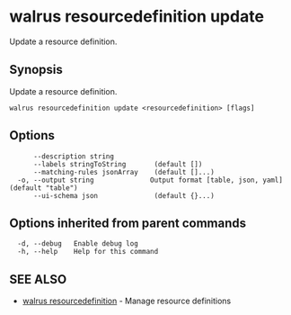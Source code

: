 # walrus resourcedefinition update

Update a resource definition.

## Synopsis

Update a resource definition.

```
walrus resourcedefinition update <resourcedefinition> [flags]
```

## Options

```
      --description string         
      --labels stringToString       (default [])
      --matching-rules jsonArray    (default []...)
  -o, --output string              Output format [table, json, yaml] (default "table")
      --ui-schema json              (default {}...)
```

## Options inherited from parent commands

```
  -d, --debug   Enable debug log
  -h, --help    Help for this command
```

## SEE ALSO

* [walrus resourcedefinition](walrus_resourcedefinition)	 - Manage resource definitions

